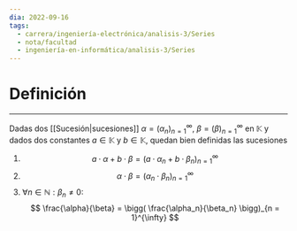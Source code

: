 ```yaml
---
dia: 2022-09-16
tags:
  - carrera/ingeniería-electrónica/analisis-3/Series
  - nota/facultad
  - ingeniería-en-informática/analisis-3/Series
---
```

# Definición
---
Dadas dos [[Sucesión|sucesiones]] $\alpha = (\alpha_n)_{n = 1}^{\infty}$, $\beta = (\beta)_{n = 1}^{\infty}$ en $\mathbb{K}$ y dados dos constantes $a \in \mathbb{K}$ y $b \in \mathbb{K}$, quedan bien definidas las sucesiones

1) $$ a \cdot \alpha + b \cdot \beta = (a \cdot \alpha_n + b \cdot \beta_n)_{n = 1}^{\infty} $$
2) $$ \alpha \cdot \beta = (\alpha_n \cdot \beta_n)_{n = 1}^{\infty} $$
3) $\forall n \in \mathbb{N} : \beta_n \ne 0$: $$ \frac{\alpha}{\beta} = \bigg( \frac{\alpha_n}{\beta_n} \bigg)_{n = 1}^{\infty} $$
